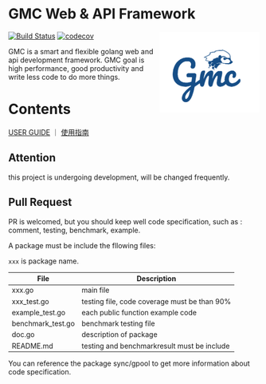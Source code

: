 
# GMC Web & API Framework

<img align="right" src="/doc/images/logo2.png" width="200" height="auto"/>  

[![Build Status](https://travis-ci.com/snail007/gmc.svg?branch=master)](https://travis-ci.com/snail007/gmc)
[![codecov](https://codecov.io/gh/snail007/gmc/branch/master/graph/badge.svg)](https://codecov.io/gh/snail007/gmc)

GMC is a smart and flexible golang web and api development framework. GMC goal is high performance, good productivity and write less code to do more things.

# Contents

[USER GUIDE](https://snail007.github.io/gmc/) ｜ [使用指南](https://snail.gitee.io/gmc/zh)

## Attention
this project is undergoing development, will be changed frequently.

## Pull Request
PR is welcomed, but you should keep well code specification, such as : comment, testing, benchmark, example.

A package must be include the fllowing files:   

`xxx` is package name.  

| File | Description |
| ---- | ---- |
| xxx.go | main file |
| xxx_test.go | testing file, code coverage must be than 90% |
| example_test.go  | each public function example code |
| benchmark_test.go | benchmark testing file |
| doc.go | description of package |
| README.md | testing and benchmarkresult must be include |

You can reference the package sync/gpool to get more information about code specification.

